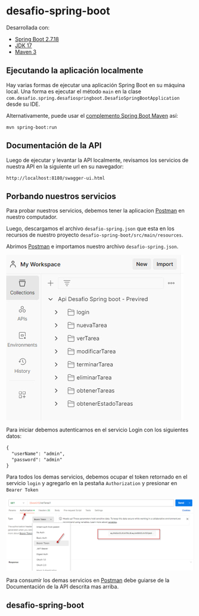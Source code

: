 # desafio-spring-boot

Desarrollada con:

- [Spring Boot 2.7.18](http://projects.spring.io/spring-boot/)
- [JDK 17](https://www.oracle.com/java/technologies/javase/jdk17-archive-downloads.html)
- [Maven 3](https://maven.apache.org)

## Ejecutando la aplicación localmente

Hay varias formas de ejecutar una aplicación Spring Boot en su máquina local. Una forma es ejecutar el método `main` en la clase `com.desafio.spring.desafiospringboot.DesafioSpringBootApplication` desde su IDE.

Alternativamente, puede usar el [complemento Spring Boot Maven](https://docs.spring.io/spring-boot/docs/current/reference/html/build-tool-plugins-maven-plugin.html) así:

```shell
mvn spring-boot:run
```

## Documentación de la API

Luego de ejecutar y levantar la API localmente, revisamos los servicios de nuestra API en la siguiente url en su navegador:

```shell
http://localhost:8180/swagger-ui.html
```

## Porbando nuestros servicios

Para probar nuestros servicios, debemos tener la aplicacion [Postman](https://www.postman.com/downloads/) en nuestro computador.

Luego, descargamos el archivo `desafio-spring.json` que esta en los recursos de nuestro proyecto `desafio-spring-boot/src/main/resources`.

Abrimos [Postman](https://www.postman.com/downloads/) e importamos nuestro archivo `desafio-spring.json`.


![Alt text](img/import.jpg?raw=true "Import")


Para iniciar debemos autenticarnos en el servicio Login con los siguientes datos:

```shell
{
  "userName": "admin",
  "password": "admin"
}
```

Para todos los demas servicios, debemos ocupar el token retornado en el servicio `login` y agregarlo en la pestaña `Authorization` y presionar en `Bearer Token`


![Alt text](img/token.jpg?raw=true "Import") 


Para consumir los demas servicios en [Postman](https://www.postman.com/downloads/) debe guiarse de la Documentación de la API descrita mas arriba. 

## desafio-spring-boot
